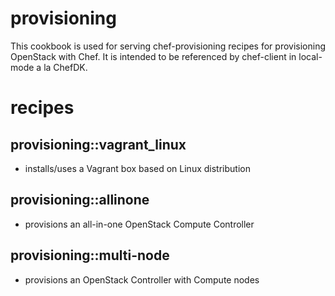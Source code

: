 # provisioning

This cookbook is used for serving chef-provisioning recipes for provisioning
OpenStack with Chef. It is intended to be referenced by chef-client in
local-mode a la ChefDK.

# recipes

## provisioning::vagrant_linux
* installs/uses a Vagrant box based on Linux distribution

## provisioning::allinone
* provisions an all-in-one OpenStack Compute Controller

## provisioning::multi-node
* provisions an OpenStack Controller with Compute nodes
